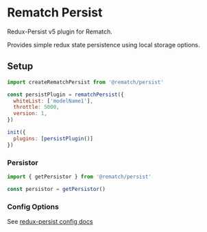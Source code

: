 # Rematch Persist

Redux-Persist v5 plugin for Rematch.

Provides simple redux state persistence using local storage options.

## Setup

```js
import createRematchPersist from '@rematch/persist'

const persistPlugin = rematchPersist({
  whiteList: ['modelName1'],
  throttle: 5000,
  version: 1,
})

init({
  plugins: [persistPlugin()]
})
```

### Persistor

```js
import { getPersistor } from '@rematch/persist'

const persistor = getPersistor()
```

### Config Options

See [redux-persist config docs](https://github.com/rt2zz/redux-persist/blob/master/docs/api.md#type-persistconfig)
